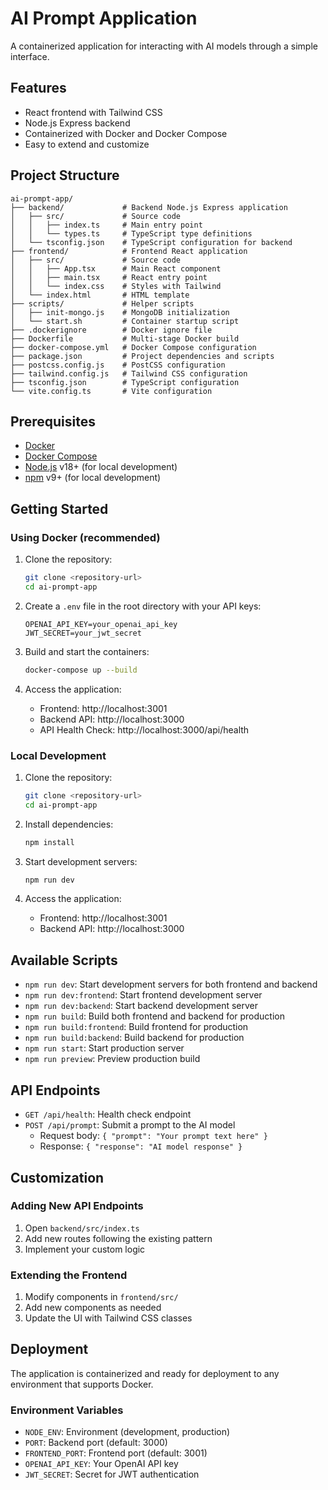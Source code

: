 # AI Prompt Application

A containerized application for interacting with AI models through a simple interface.

## Features

- React frontend with Tailwind CSS
- Node.js Express backend
- Containerized with Docker and Docker Compose
- Easy to extend and customize

## Project Structure

```
ai-prompt-app/
├── backend/             # Backend Node.js Express application
│   ├── src/             # Source code
│   │   ├── index.ts     # Main entry point
│   │   └── types.ts     # TypeScript type definitions
│   └── tsconfig.json    # TypeScript configuration for backend
├── frontend/            # Frontend React application
│   ├── src/             # Source code
│   │   ├── App.tsx      # Main React component
│   │   ├── main.tsx     # React entry point
│   │   └── index.css    # Styles with Tailwind
│   └── index.html       # HTML template
├── scripts/             # Helper scripts
│   ├── init-mongo.js    # MongoDB initialization
│   └── start.sh         # Container startup script
├── .dockerignore        # Docker ignore file
├── Dockerfile           # Multi-stage Docker build
├── docker-compose.yml   # Docker Compose configuration
├── package.json         # Project dependencies and scripts
├── postcss.config.js    # PostCSS configuration
├── tailwind.config.js   # Tailwind CSS configuration
├── tsconfig.json        # TypeScript configuration
└── vite.config.ts       # Vite configuration
```

## Prerequisites

- [Docker](https://docs.docker.com/get-docker/)
- [Docker Compose](https://docs.docker.com/compose/install/)
- [Node.js](https://nodejs.org/) v18+ (for local development)
- [npm](https://www.npmjs.com/) v9+ (for local development)

## Getting Started

### Using Docker (recommended)

1. Clone the repository:
   ```bash
   git clone <repository-url>
   cd ai-prompt-app
   ```

2. Create a `.env` file in the root directory with your API keys:
   ```
   OPENAI_API_KEY=your_openai_api_key
   JWT_SECRET=your_jwt_secret
   ```

3. Build and start the containers:
   ```bash
   docker-compose up --build
   ```

4. Access the application:
   - Frontend: http://localhost:3001
   - Backend API: http://localhost:3000
   - API Health Check: http://localhost:3000/api/health

### Local Development

1. Clone the repository:
   ```bash
   git clone <repository-url>
   cd ai-prompt-app
   ```

2. Install dependencies:
   ```bash
   npm install
   ```

3. Start development servers:
   ```bash
   npm run dev
   ```

4. Access the application:
   - Frontend: http://localhost:3001
   - Backend API: http://localhost:3000

## Available Scripts

- `npm run dev`: Start development servers for both frontend and backend
- `npm run dev:frontend`: Start frontend development server
- `npm run dev:backend`: Start backend development server
- `npm run build`: Build both frontend and backend for production
- `npm run build:frontend`: Build frontend for production
- `npm run build:backend`: Build backend for production
- `npm run start`: Start production server
- `npm run preview`: Preview production build

## API Endpoints

- `GET /api/health`: Health check endpoint
- `POST /api/prompt`: Submit a prompt to the AI model
  - Request body: `{ "prompt": "Your prompt text here" }`
  - Response: `{ "response": "AI model response" }`

## Customization

### Adding New API Endpoints

1. Open `backend/src/index.ts`
2. Add new routes following the existing pattern
3. Implement your custom logic

### Extending the Frontend

1. Modify components in `frontend/src/`
2. Add new components as needed
3. Update the UI with Tailwind CSS classes

## Deployment

The application is containerized and ready for deployment to any environment that supports Docker.

### Environment Variables

- `NODE_ENV`: Environment (development, production)
- `PORT`: Backend port (default: 3000)
- `FRONTEND_PORT`: Frontend port (default: 3001)
- `OPENAI_API_KEY`: Your OpenAI API key
- `JWT_SECRET`: Secret for JWT authentication

